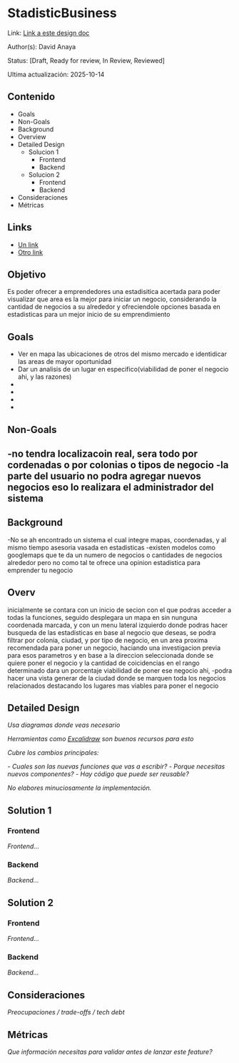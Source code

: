 # StadisticBusiness
Link: [Link a este design doc](#)

Author(s): David Anaya

Status: [Draft, Ready for review, In Review, Reviewed]

Ultima actualización: 2025-10-14

## Contenido
- Goals
- Non-Goals
- Background
- Overview
- Detailed Design
  - Solucion 1
    - Frontend
    - Backend
  - Solucion 2
    - Frontend
    - Backend
- Consideraciones
- Métricas

## Links
- [Un link](#)
- [Otro link](#)

## Objetivo
Es poder ofrecer a emprendedores una estadisitica acertada para poder visualizar que area es la mejor
para iniciar un negocio, considerando la cantidad de negocios a su alrededor y ofreciendole opciones
basada en estadisticas para un mejor inicio de su emprendimiento 


## Goals
- Ver en mapa las ubicaciones de otros del mismo mercado e identidicar las areas de mayor oportunidad 
- Dar un analisis de un lugar en especifico(viabilidad de poner el negocio ahi, y las razones) 
-
-
-
-

## Non-Goals
-no tendra localizacoin real, sera todo por cordenadas o por colonias o tipos de negocio
-la parte del usuario no podra agregar nuevos negocios eso lo realizara el administrador del sistema
- 

## Background
-No se ah encontrado un sistema el cual integre mapas, coordenadas, y al mismo tiempo asesoria vasada en estadisticas 
-existen modelos como googlemaps que te da un numero de negocios o cantidades de negocios alrededor pero no como tal te ofrece una opinion estadistica para emprender tu negocio

## Overv
inicialmente se contara con un inicio de secion con el que podras acceder a todas la funciones, seguido desplegara un
mapa en sin nunguna coordenada marcada, y con un menu lateral izquierdo donde podras hacer busqueda de las estadisticas en base al negocio que deseas, se podra filtrar por colonia, ciudad, y por tipo de negocio, en un area proxima recomendada para poner un negocio, haciando una investigacion previa para esos parametros y en base a la direccion seleccionada donde se quiere poner el negocio y la cantidad de coicidencias en el rango determinado dara un porcentaje  viabilidad de poner ese negocio ahi, 
-podra hacer una vista generar de la ciudad donde se marquen toda los negocios relacionados destacando los lugares mas viables para poner el negocio 


## Detailed Design
_Usa diagramas donde veas necesario_

_Herramientas como [Excalidraw](https://excalidraw.com) son buenos recursos para esto_

_Cubre los cambios principales:_

 _- Cuales son las nuevas funciones que vas a escribir?_
 _- Porque necesitas nuevos componentes?_
 _- Hay código que puede ser reusable?_

_No elabores minuciosamente la implementación._

## Solution 1
### Frontend
_Frontend…_
### Backend
_Backend…_

## Solution 2
### Frontend
_Frontend…_
### Backend
_Backend…_

## Consideraciones
_Preocupaciones / trade-offs / tech debt_

## Métricas
_Que información necesitas para validar antes de lanzar este feature?_
